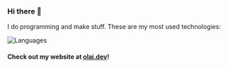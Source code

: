 ### Hi there 👋

I do programming and make stuff. These are my most used technologies:

![Languages](https://skillicons.dev/icons?i=neovim,linux,nix,ts,rust,py,svelte,astro&perline=10)

#### Check out my website at [olai.dev](https://olai.dev/)!
